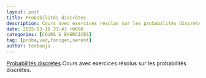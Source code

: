 ```yaml
---
layout: post
title: Probabilités discrètes 
description: Cours avec exercices résolus sur les probabilités discrètes.
date: 2025-03-10 21:43 +0000
categories: [COURS & EXERCICES]
tag: [proba,vad,foncgen,serent]
author: texbouja
---
```


[Probabilités discrètes](https://texbouja.github.io/cpge-probas) 
Cours avec exercices résolus sur les probabilités discrètes. 

